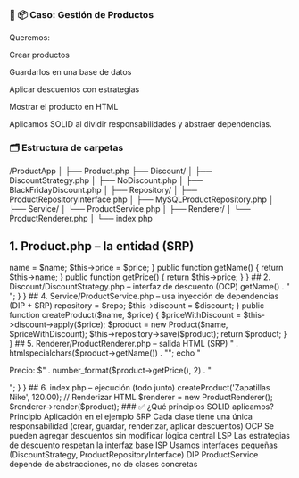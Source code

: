 ### 🧱 📦 Caso: Gestión de Productos
Queremos:

Crear productos

Guardarlos en una base de datos

Aplicar descuentos con estrategias

Mostrar el producto en HTML

Aplicamos SOLID al dividir responsabilidades y abstraer dependencias.

### 🗂️ Estructura de carpetas

/ProductApp
│
├── Product.php
├── Discount/
│   ├── DiscountStrategy.php
│   ├── NoDiscount.php
│   ├── BlackFridayDiscount.php
│
├── Repository/
│   ├── ProductRepositoryInterface.php
│   ├── MySQLProductRepository.php
│
├── Service/
│   └── ProductService.php
│
├── Renderer/
│   └── ProductRenderer.php
│
└── index.php

## 1. Product.php – la entidad (SRP)

<?php

class Product {
    private $name;
    private $price;

    public function __construct($name, $price) {
        $this->name  = $name;
        $this->price = $price;
    }

    public function getName() {
        return $this->name;
    }

    public function getPrice() {
        return $this->price;
    }
}

## 2. Discount/DiscountStrategy.php – interfaz de descuento (OCP)

<?php

interface DiscountStrategy {
    public function apply($price);
}

/*Discount/NoDiscount.php*/

<?php

require_once 'DiscountStrategy.php';

class NoDiscount implements DiscountStrategy {
    public function apply($price) {
        return $price;
    }
}

/*Discount/BlackFridayDiscount.php*/

<?php

require_once 'DiscountStrategy.php';

class BlackFridayDiscount implements DiscountStrategy {
    public function apply($price) {
        return $price * 0.5;
    }
}

## 3. Repository/ProductRepositoryInterface.php (DIP)

<?php

interface ProductRepositoryInterface {
    public function save(Product $product);
}

/*Repository/MySQLProductRepository.php*/

<?php

require_once 'ProductRepositoryInterface.php';
require_once 'Product.php';

class MySQLProductRepository implements ProductRepositoryInterface {
    public function save(Product $product) {
        // Simulando guardar en DB
        echo "Guardado en base de datos: " . $product->getName() . "<br>";
    }
}

## 4. Service/ProductService.php – usa inyección de dependencias (DIP + SRP)

<?php

require_once 'Repository/ProductRepositoryInterface.php';
require_once 'Discount/DiscountStrategy.php';

class ProductService {
    private $repository;
    private $discount;

    public function __construct(ProductRepositoryInterface $repo, DiscountStrategy $discount) {
        $this->repository = $repo;
        $this->discount   = $discount;
    }

    public function createProduct($name, $price) {
        $priceWithDiscount = $this->discount->apply($price);
        $product = new Product($name, $priceWithDiscount);
        $this->repository->save($product);
        return $product;
    }
}

## 5. Renderer/ProductRenderer.php – salida HTML (SRP)

<?php

class ProductRenderer {
    public function render(Product $product) {
        echo "<h2>" . htmlspecialchars($product->getName()) . "</h2>";
        echo "<p>Precio: $" . number_format($product->getPrice(), 2) . "</p>";
    }
}

## 6. index.php – ejecución (todo junto)

<?php

require_once 'Product.php';
require_once 'Discount/NoDiscount.php';
require_once 'Discount/BlackFridayDiscount.php';
require_once 'Repository/MySQLProductRepository.php';
require_once 'Service/ProductService.php';
require_once 'Renderer/ProductRenderer.php';

// Puedes cambiar entre NoDiscount y BlackFridayDiscount
$discountStrategy = new BlackFridayDiscount();
$repository       = new MySQLProductRepository();
$service          = new ProductService($repository, $discountStrategy);

// Crear y guardar un producto
$product = $service->createProduct('Zapatillas Nike', 120.00);

// Renderizar HTML
$renderer = new ProductRenderer();
$renderer->render($product);

### ✅ ¿Qué principios SOLID aplicamos?
Principio	Aplicación en el ejemplo
SRP	        Cada clase tiene una única responsabilidad (crear, guardar,         renderizar, aplicar descuentos)
OCP	        Se pueden agregar descuentos sin modificar lógica central
LSP	        Las estrategias de descuento respetan la interfaz base
ISP	        Usamos interfaces pequeñas (DiscountStrategy, ProductRepositoryInterface)
DIP	        ProductService depende de abstracciones, no de clases concretas